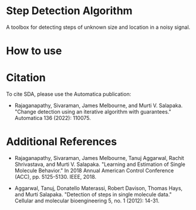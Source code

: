 # Step Detection Algorithm
A toolbox for detecting steps of unknown size and location in a noisy signal.

# How to use

# Citation 
To cite SDA, please use the Automatica publication:

- Rajaganapathy, Sivaraman, James Melbourne, and Murti V. Salapaka. "Change detection using an iterative algorithm with guarantees." Automatica 136 (2022): 110075.


# Additional References

- Rajaganapathy, Sivaraman, James Melbourne, Tanuj Aggarwal, Rachit Shrivastava, and Murti V. Salapaka. "Learning and Estimation of Single Molecule Behavior." In 2018 Annual American Control Conference (ACC), pp. 5125-5130. IEEE, 2018.

- Aggarwal, Tanuj, Donatello Materassi, Robert Davison, Thomas Hays, and Murti Salapaka. "Detection of steps in single molecule data." Cellular and molecular bioengineering 5, no. 1 (2012): 14-31.

